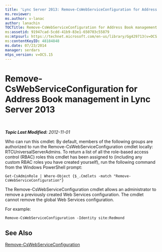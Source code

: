 ```yaml
---
title: 'Lync Server 2013: Remove-CsWebServiceConfiguration for Address Book management'
ms.reviewer: 
ms.author: v-lanac
author: lanachin
TOCTitle: Remove-CsWebServiceConfiguration for Address Book management
ms:assetid: 91947cad-5cdd-41b9-83e1-650703c55879
ms:mtpsurl: https://technet.microsoft.com/en-us/library/Gg429713(v=OCS.15)
ms:contentKeyID: 48184848
ms.date: 07/23/2014
manager: serdars
mtps_version: v=OCS.15
---
```


<div data-xmlns="http://www.w3.org/1999/xhtml">

<div class="topic" data-xmlns="http://www.w3.org/1999/xhtml" data-msxsl="urn:schemas-microsoft-com:xslt" data-cs="http://msdn.microsoft.com/en-us/">

<div data-asp="http://msdn2.microsoft.com/asp">

# Remove-CsWebServiceConfiguration for Address Book management in Lync Server 2013

</div>

<div id="mainSection">

<div id="mainBody">

<span> </span>

_**Topic Last Modified:** 2012-11-01_

Who can run this cmdlet: By default, members of the following groups are authorized to run the Remove-CsWebServiceConfiguration cmdlet locally: RTCUniversalServerAdmins. To return a list of all the role-based access control (RBAC) roles this cmdlet has been assigned to (including any custom RBAC roles you have created yourself), run the following command from the Windows PowerShell prompt:

    Get-CsAdminRole | Where-Object {$_.Cmdlets -match "Remove-CsWebServiceConfiguration"}

The Remove-CsWebServiceConfiguration cmdlet allows an administrator to remove a previously created Web Services configuration. The cmdlet cannot remove the global Web Services configuration.

For example:

    Remove-CsWebServiceConfiguration -Identity site:Redmond

<div>

## See Also


[Remove-CsWebServiceConfiguration](https://docs.microsoft.com/powershell/module/skype/Remove-CsWebServiceConfiguration)  
  

</div>

</div>

<span> </span>

</div>

</div>

</div>

